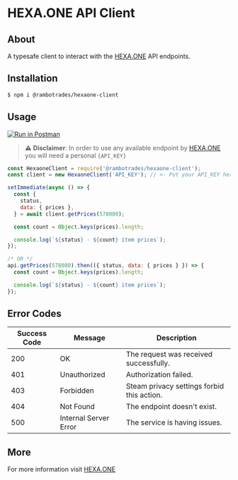# HEXA.ONE API Client

## About

A typesafe client to interact with the [HEXA.ONE](https://hexa.one) API endpoints.

## Installation

```bash
$ npm i @rambotrades/hexaone-client
```

## Usage

[![Run in Postman](https://run.pstmn.io/button.svg)](https://app.getpostman.com/run-collection/6305874-f8efce31-bc83-40ee-a9c8-a116104e0a51?action=collection%2Ffork&collection-url=entityId%3D6305874-f8efce31-bc83-40ee-a9c8-a116104e0a51%26entityType%3Dcollection%26workspaceId%3D3070131c-a213-4f06-8925-25a719a3f7db)

> :warning: **Disclaimer**: In order to use any available endpoint by [HEXA.ONE](https://hexa.one) you will need a personal `{API_KEY}`

```javascript
const HexaoneClient = require('@rambotrades/hexaone-client');
const client = new HexaoneClient('API_KEY'); // <- Put your API_KEY here.

setImmediate(async () => {
  const {
    status,
    data: { prices },
  } = await client.getPrices(578080);

  const count = Object.keys(prices).length;

  console.log(`${status} - ${count} item prices`);
});

/* OR */
api.getPrices(578080).then(({ status, data: { prices } }) => {
  const count = Object.keys(prices).length;

  console.log(`${status} - ${count} item prices`);
});
```

## Error Codes

Success Code|Message|Description
---|---|---
200|OK|The request was received successfully.
401|Unauthorized|Authorization failed.
403|Forbidden|Steam privacy settings forbid this action.
404|Not Found|The endpoint doesn't exist.
500|Internal Server Error|The service is having issues.

## More

For more information visit [HEXA.ONE](https://hexa.one)
